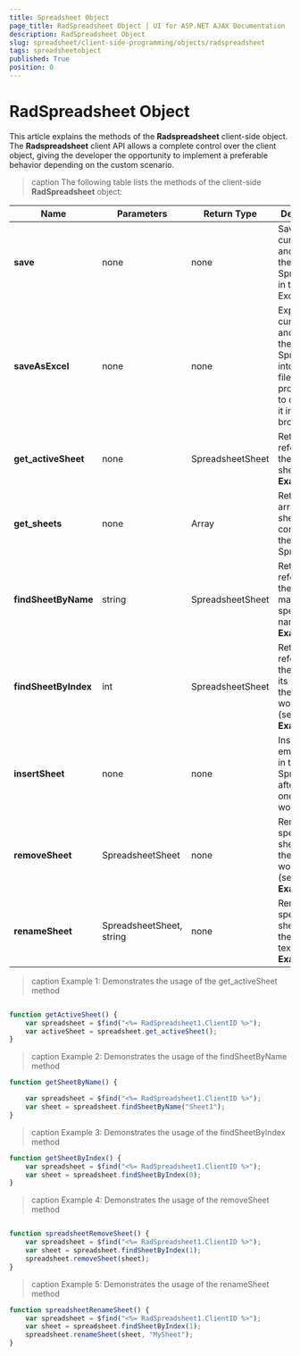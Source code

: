 ```yaml
---
title: Spreadsheet Object
page_title: RadSpreadsheet Object | UI for ASP.NET AJAX Documentation
description: RadSpreadsheet Object
slug: spreadsheet/client-side-programming/objects/radspreadsheet
tags: spreadsheetobject
published: True
position: 0
---
```


# RadSpreadsheet Object
This article explains the methods of the **Radspreadsheet** client-side object. The **Radspreadsheet** client API allows a complete control over the client object, giving the developer the opportunity to implement a preferable behavior depending on the custom scenario.


>caption The following table lists the methods of the client-side **RadSpreadsheet** object:
 
| Name | Parameters | Return Type | Description |
| ------ | ------ | ------ | ------ |
| **save** |none|none|Saves the current data and layot of the Spreadsheet in the source Excel file.|
| **saveAsExcel** |none|none| Exports the current data and layot of the Spreadsheet into an Excel file and promps you to download it in your browser.|
| **get_activeSheet** |none|SpreadsheetSheet|Returns a reference to the active sheet. (see **Example 1**)|
| **get_sheets** |none|Array|Returns an array of sheets contained in the Spreadsheet.|
| **findSheetByName** |string|SpreadsheetSheet|Returns a reference to the sheet matching the specified name.(see **Example 2**)|
| **findSheetByIndex** |int|SpreadsheetSheet|Returns a reference to the sheet by its index in the workbook. (see **Example 3**)|
| **insertSheet** |none|none|Inserts an empty sheet in the Spreadsheet after the last one in the workbook.|
| **removeSheet** |SpreadsheetSheet|none|Removes the specified sheet from the workbook. (see **Example 4**)|
| **renameSheet** |SpreadsheetSheet, string|none|Renames the specified sheet with the specified text. (see **Example 5**)|


>caption Example 1: Demonstrates the usage of the get_activeSheet method
````JavaScript

function getActiveSheet() {
    var spreadsheet = $find("<%= RadSpreadsheet1.ClientID %>");
    var activeSheet = spreadsheet.get_activeSheet();
}

````

>caption Example 2: Demonstrates the usage of the findSheetByName method
````JavaScript
function getSheetByName() {

    var spreadsheet = $find("<%= RadSpreadsheet1.ClientID %>");
	var sheet = spreadsheet.findSheetByName("Sheet1");    
}

````

>caption Example 3: Demonstrates the usage of the findSheetByIndex method
````JavaScript
function getSheetByIndex() {
    var spreadsheet = $find("<%= RadSpreadsheet1.ClientID %>");
    var sheet = spreadsheet.findSheetByIndex(0);
}

````

>caption Example 4: Demonstrates the usage of the removeSheet method
````JavaScript

function spreadsheetRemoveSheet() {
    var spreadsheet = $find("<%= RadSpreadsheet1.ClientID %>");
    var sheet = spreadsheet.findSheetByIndex(1);
    spreadsheet.removeSheet(sheet);
}
````

>caption Example 5: Demonstrates the usage of the renameSheet method
````JavaScript
function spreadsheetRenameSheet() {
    var spreadsheet = $find("<%= RadSpreadsheet1.ClientID %>");
    var sheet = spreadsheet.findSheetByIndex(1);
    spreadsheet.renameSheet(sheet, "MySheet");
}
````


